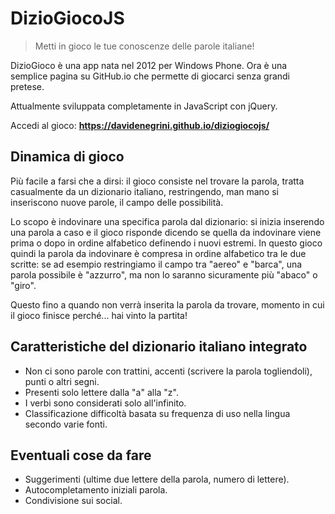 # DizioGiocoJS

> Metti in gioco le tue conoscenze delle parole italiane!

DizioGioco è una app nata nel 2012 per Windows Phone. Ora è una semplice pagina su GitHub.io che permette di giocarci senza grandi pretese.

Attualmente sviluppata completamente in JavaScript con jQuery.

Accedi al gioco: **https://davidenegrini.github.io/diziogiocojs/**

## Dinamica di gioco

Più facile a farsi che a dirsi: il gioco consiste nel trovare la parola, tratta casualmente da un dizionario italiano, restringendo, man mano si inseriscono nuove parole, il campo delle possibilità.

Lo scopo è indovinare una specifica parola dal dizionario: si inizia inserendo una parola a caso e il gioco risponde dicendo se quella da indovinare viene prima o dopo in ordine alfabetico definendo i nuovi estremi. In questo gioco quindi la parola da indovinare è compresa in ordine alfabetico tra le due scritte: se ad esempio restringiamo il campo tra "aereo" e "barca", una parola possibile è "azzurro", ma non lo saranno sicuramente più "abaco" o "giro".

Questo fino a quando non verrà inserita la parola da trovare, momento in cui il gioco finisce perché... hai vinto la partita!

## Caratteristiche del dizionario italiano integrato

 - Non ci sono parole con trattini, accenti (scrivere la parola togliendoli), punti o altri segni.
 - Presenti solo lettere dalla "a" alla "z".
 - I verbi sono considerati solo all'infinito.
 - Classificazione difficoltà basata su frequenza di uso nella lingua secondo varie fonti.

## Eventuali cose da fare

- Suggerimenti (ultime due lettere della parola, numero di lettere).
- Autocompletamento iniziali parola.
- Condivisione sui social.
